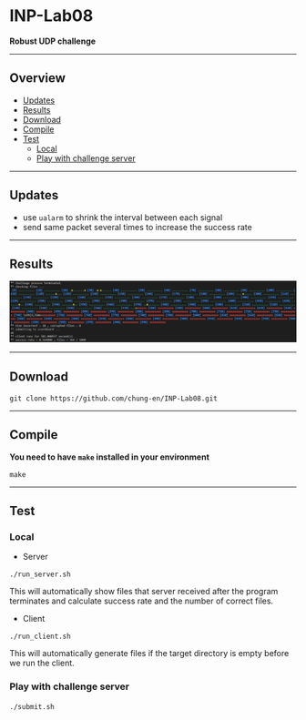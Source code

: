# INP-Lab08
**Robust UDP challenge**

---

## Overview
- [Updates](#updates)
- [Results](#results)
- [Download](#download)
- [Compile](#compile)
- [Test](#test)
    - [Local](#local)
    - [Play with challenge server](#play-with-challenge-server)

---

## Updates 
- use `ualarm` to shrink the interval between each signal
- send same packet several times to increase the success rate

---

## Results
![result](https://github.com/chung-en/INP-Lab08/blob/v2/Result.png)

---

## Download
```
git clone https://github.com/chung-en/INP-Lab08.git
```

---

## Compile
**You need to have `make` installed in your environment**
```
make
```

---

## Test

### Local
- Server
```
./run_server.sh
```
This will automatically show files that server received after the program terminates and calculate success rate and the number of correct files.

- Client
```
./run_client.sh
```
This will automatically generate files if the target directory is empty before we run the client.

### Play with challenge server
```
./submit.sh
```

